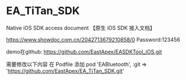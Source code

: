 # EA_TiTan_SDK

Native iOS SDK access document 【原生 iOS SDK 接入文档】

https://www.showdoc.com.cn/2042713679210858/0
Password:123456

demo在github:
https://github.com/EastApex/EASDKTool_iOS.git

需要修改以下内容
在 Podfile 添加
pod 'EABluetooth', :git =>  'https://github.com/EastApex/EA_TiTan_SDK.git'
